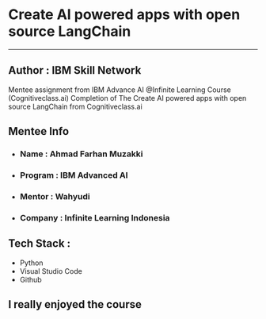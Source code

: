 # Create AI powered apps with open source LangChain
-----------------------------------------------
## Author : IBM Skill Network
Mentee assignment from IBM Advance AI @Infinite Learning Course (Cognitiveclass.ai) Completion of The Create AI powered apps with open source LangChain from Cognitiveclass.ai 
## Mentee Info

- ### Name : Ahmad Farhan Muzakki
- ### Program : IBM Advanced AI 
- ### Mentor : Wahyudi
- ### Company : Infinite Learning Indonesia

## Tech Stack :
- Python
- Visual Studio Code
- Github
## I really enjoyed the course
